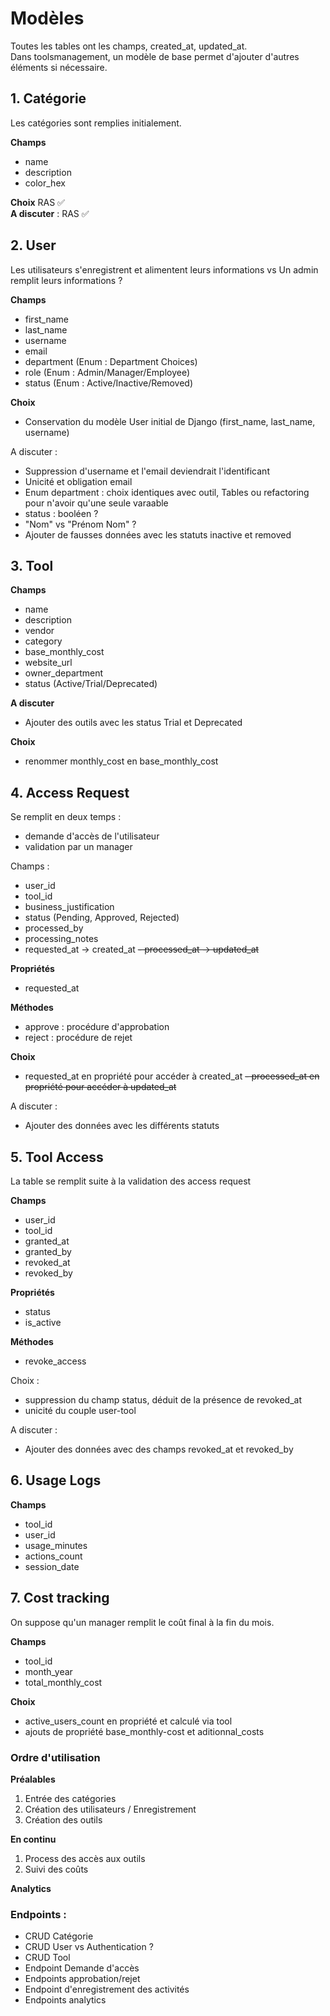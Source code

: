 # Modèles

Toutes les tables ont les champs, created_at, updated_at.  
Dans toolsmanagement, un modèle de base permet d'ajouter d'autres éléments si nécessaire.


## 1. Catégorie

Les catégories sont remplies initialement.

**Champs**
- name
- description
- color_hex

**Choix** RAS ✅  
**A discuter** : RAS ✅

## 2. User

Les utilisateurs s'enregistrent et alimentent leurs informations
vs Un admin remplit leurs informations ?

**Champs**
- first_name
- last_name
- username
- email
- department                (Enum : Department Choices)
- role                      (Enum : Admin/Manager/Employee)
- status                    (Enum : Active/Inactive/Removed)


**Choix**
- Conservation du modèle User initial de Django (first_name, last_name, username)

A discuter :
- Suppression d'username et l'email deviendrait l'identificant
- Unicité et obligation email
- Enum department : choix identiques avec outil, Tables ou refactoring pour n'avoir qu'une seule varaable
- status : booléen ?
- "Nom" vs "Prénom Nom" ?
- Ajouter de fausses données avec les statuts inactive et removed

## 3. Tool

**Champs**
- name
- description
- vendor
- category
- base_monthly_cost
- website_url
- owner_department
- status                  (Active/Trial/Deprecated)

**A discuter**
- Ajouter des outils avec les status Trial et Deprecated

**Choix**
- renommer monthly_cost en base_monthly_cost

## 4. Access Request

Se remplit en deux temps :
- demande d'accès de l'utilisateur
- validation par un manager

Champs :
- user_id
- tool_id
- business_justification
- status                  (Pending, Approved, Rejected)
- processed_by
- processing_notes
- requested_at -> created_at
~~- processed_at -> updated_at~~

**Propriétés**
- requested_at

**Méthodes**
- approve : procédure d'approbation
- reject : procédure de rejet

**Choix**

- requested_at en propriété pour accéder à created_at
~~- processed_at en propriété pour accéder à updated_at~~

A discuter :
- Ajouter des données avec les différents statuts

## 5. Tool Access

La table se remplit suite à la validation des access request

**Champs**
- user_id
- tool_id
- granted_at
- granted_by
- revoked_at
- revoked_by

**Propriétés**
- status
- is_active

**Méthodes**
- revoke_access

Choix :
 - suppression du champ status, déduit de la présence de revoked_at
 - unicité du couple user-tool

A discuter :
 - Ajouter des données avec des champs revoked_at et revoked_by

## 6. Usage Logs

**Champs**
- tool_id 
- user_id
- usage_minutes
- actions_count
- session_date


## 7. Cost tracking

On suppose qu'un manager remplit le coût final à la fin du mois.

**Champs**
- tool_id
- month_year
- total_monthly_cost

**Choix**
 - active_users_count en propriété et calculé via tool
 - ajouts de propriété base_monthly-cost et aditionnal_costs



### Ordre d'utilisation

**Préalables**
1. Entrée des catégories
2. Création des utilisateurs / Enregistrement
3. Création des outils  

**En continu**
1. Process des accès aux outils
2. Suivi des coûts

**Analytics**

### Endpoints :
- CRUD Catégorie
- CRUD User vs Authentication ?
- CRUD Tool 
- Endpoint Demande d'accès
- Endpoints approbation/rejet
- Endpoint d'enregistrement des activités
- Endpoints analytics
